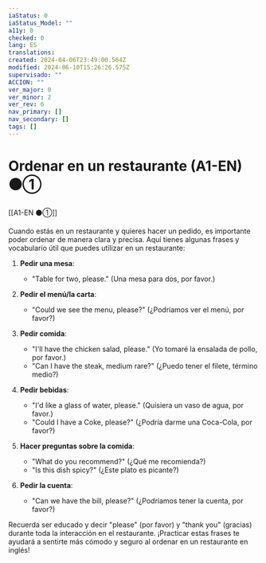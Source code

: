 ```yaml
---
iaStatus: 0
iaStatus_Model: ""
a11y: 0
checked: 0
lang: ES
translations: 
created: 2024-04-06T23:49:00.564Z
modified: 2024-06-10T15:26:26.575Z
supervisado: ""
ACCION: ""
ver_major: 0
ver_minor: 2
ver_rev: 6
nav_primary: []
nav_secondary: []
tags: []
---
```

# Ordenar en un restaurante (A1-EN) ⚫①

[[A1-EN ⚫①]]

Cuando estás en un restaurante y quieres hacer un pedido, es importante poder ordenar de manera clara y precisa. Aquí tienes algunas frases y vocabulario útil que puedes utilizar en un restaurante:

1. **Pedir una mesa**:
   - "Table for two, please." (Una mesa para dos, por favor.)

2. **Pedir el menú/la carta**:
   - "Could we see the menu, please?" (¿Podríamos ver el menú, por favor?)

3. **Pedir comida**:
   - "I'll have the chicken salad, please." (Yo tomaré la ensalada de pollo, por favor.)
   - "Can I have the steak, medium rare?" (¿Puedo tener el filete, término medio?)

4. **Pedir bebidas**:
   - "I'd like a glass of water, please." (Quisiera un vaso de agua, por favor.)
   - "Could I have a Coke, please?" (¿Podría darme una Coca-Cola, por favor?)

5. **Hacer preguntas sobre la comida**:
   - "What do you recommend?" (¿Qué me recomienda?)
   - "Is this dish spicy?" (¿Este plato es picante?)

6. **Pedir la cuenta**:
   - "Can we have the bill, please?" (¿Podríamos tener la cuenta, por favor?)

Recuerda ser educado y decir "please" (por favor) y "thank you" (gracias) durante toda la interacción en el restaurante. ¡Practicar estas frases te ayudará a sentirte más cómodo y seguro al ordenar en un restaurante en inglés!
